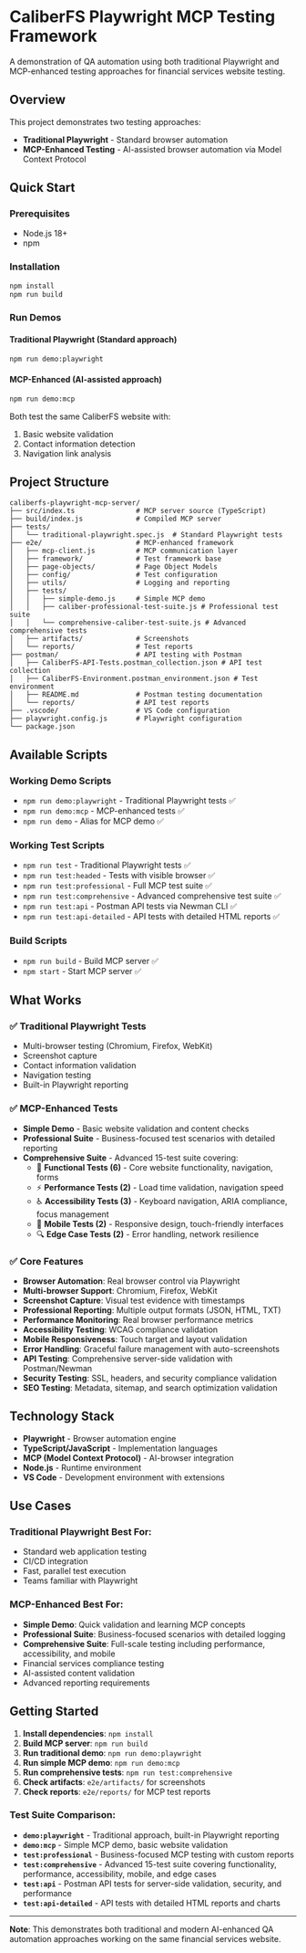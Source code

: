 # CaliberFS Playwright MCP Testing Framework

A demonstration of QA automation using both traditional Playwright and MCP-enhanced testing approaches for financial services website testing.

## Overview

This project demonstrates two testing approaches:
- **Traditional Playwright** - Standard browser automation
- **MCP-Enhanced Testing** - AI-assisted browser automation via Model Context Protocol

## Quick Start

### Prerequisites
- Node.js 18+
- npm

### Installation
```bash
npm install
npm run build
```

### Run Demos

#### **Traditional Playwright** (Standard approach)
```bash
npm run demo:playwright
```

#### **MCP-Enhanced** (AI-assisted approach)
```bash
npm run demo:mcp
```

Both test the same CaliberFS website with:
1. Basic website validation
2. Contact information detection  
3. Navigation link analysis

## Project Structure

```
caliberfs-playwright-mcp-server/
├── src/index.ts               # MCP server source (TypeScript)
├── build/index.js             # Compiled MCP server
├── tests/
│   └── traditional-playwright.spec.js  # Standard Playwright tests
├── e2e/                       # MCP-enhanced framework
│   ├── mcp-client.js          # MCP communication layer
│   ├── framework/             # Test framework base
│   ├── page-objects/          # Page Object Models
│   ├── config/                # Test configuration
│   ├── utils/                 # Logging and reporting
│   ├── tests/
│   │   ├── simple-demo.js     # Simple MCP demo
│   │   ├── caliber-professional-test-suite.js # Professional test suite
│   │   └── comprehensive-caliber-test-suite.js # Advanced comprehensive tests
│   ├── artifacts/             # Screenshots
│   └── reports/               # Test reports
├── postman/                   # API testing with Postman
│   ├── CaliberFS-API-Tests.postman_collection.json # API test collection
│   ├── CaliberFS-Environment.postman_environment.json # Test environment
│   ├── README.md              # Postman testing documentation
│   └── reports/               # API test reports
├── .vscode/                   # VS Code configuration
├── playwright.config.js       # Playwright configuration
└── package.json
```

## Available Scripts

### Working Demo Scripts
- `npm run demo:playwright` - Traditional Playwright tests ✅
- `npm run demo:mcp` - MCP-enhanced tests ✅
- `npm run demo` - Alias for MCP demo ✅

### Working Test Scripts  
- `npm run test` - Traditional Playwright tests ✅
- `npm run test:headed` - Tests with visible browser ✅
- `npm run test:professional` - Full MCP test suite ✅
- `npm run test:comprehensive` - Advanced comprehensive test suite ✅
- `npm run test:api` - Postman API tests via Newman CLI ✅
- `npm run test:api-detailed` - API tests with detailed HTML reports ✅

### Build Scripts
- `npm run build` - Build MCP server ✅
- `npm start` - Start MCP server ✅

## What Works

### ✅ Traditional Playwright Tests
- Multi-browser testing (Chromium, Firefox, WebKit)
- Screenshot capture
- Contact information validation
- Navigation testing
- Built-in Playwright reporting

### ✅ MCP-Enhanced Tests  
- **Simple Demo** - Basic website validation and content checks
- **Professional Suite** - Business-focused test scenarios with detailed reporting
- **Comprehensive Suite** - Advanced 15-test suite covering:
  - 🔧 **Functional Tests (6)** - Core website functionality, navigation, forms
  - ⚡ **Performance Tests (2)** - Load time validation, navigation speed
  - ♿ **Accessibility Tests (3)** - Keyboard navigation, ARIA compliance, focus management
  - 📱 **Mobile Tests (2)** - Responsive design, touch-friendly interfaces
  - 🔍 **Edge Case Tests (2)** - Error handling, network resilience

### ✅ Core Features
- **Browser Automation**: Real browser control via Playwright
- **Multi-browser Support**: Chromium, Firefox, WebKit
- **Screenshot Capture**: Visual test evidence with timestamps
- **Professional Reporting**: Multiple output formats (JSON, HTML, TXT)
- **Performance Monitoring**: Real browser performance metrics
- **Accessibility Testing**: WCAG compliance validation
- **Mobile Responsiveness**: Touch target and layout validation
- **Error Handling**: Graceful failure management with auto-screenshots
- **API Testing**: Comprehensive server-side validation with Postman/Newman
- **Security Testing**: SSL, headers, and security compliance validation
- **SEO Testing**: Metadata, sitemap, and search optimization validation

## Technology Stack

- **Playwright** - Browser automation engine
- **TypeScript/JavaScript** - Implementation languages  
- **MCP (Model Context Protocol)** - AI-browser integration
- **Node.js** - Runtime environment
- **VS Code** - Development environment with extensions

## Use Cases

### Traditional Playwright Best For:
- Standard web application testing
- CI/CD integration
- Fast, parallel test execution
- Teams familiar with Playwright

### MCP-Enhanced Best For:
- **Simple Demo**: Quick validation and learning MCP concepts
- **Professional Suite**: Business-focused scenarios with detailed logging
- **Comprehensive Suite**: Full-scale testing including performance, accessibility, and mobile
- Financial services compliance testing
- AI-assisted content validation
- Advanced reporting requirements

## Getting Started

1. **Install dependencies**: `npm install`
2. **Build MCP server**: `npm run build`
3. **Run traditional demo**: `npm run demo:playwright`
4. **Run simple MCP demo**: `npm run demo:mcp`
5. **Run comprehensive tests**: `npm run test:comprehensive`
6. **Check artifacts**: `e2e/artifacts/` for screenshots
7. **Check reports**: `e2e/reports/` for MCP test reports

### Test Suite Comparison:
- **`demo:playwright`** - Traditional approach, built-in Playwright reporting
- **`demo:mcp`** - Simple MCP demo, basic website validation
- **`test:professional`** - Business-focused MCP testing with custom reports
- **`test:comprehensive`** - Advanced 15-test suite covering functionality, performance, accessibility, mobile, and edge cases
- **`test:api`** - Postman API tests for server-side validation, security, and performance
- **`test:api-detailed`** - API tests with detailed HTML reports and charts

---

**Note**: This demonstrates both traditional and modern AI-enhanced QA automation approaches working on the same financial services website.
